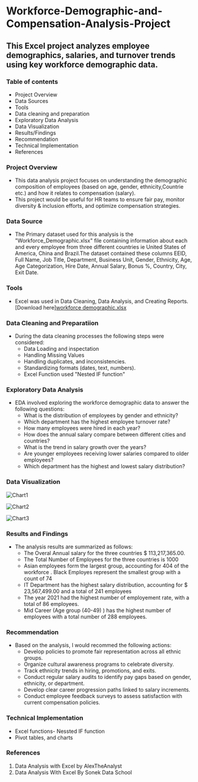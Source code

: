 # Workforce-Demographic-and-Compensation-Analysis-Project
## This Excel project analyzes employee demographics, salaries, and turnover trends using key workforce demographic data.
### Table of contents
- Project Overview
- Data Sources
- Tools
- Data cleaning and preparation
- Exploratory Data Analysis
- Data Visualization
- Results/Findings
- Recommendation
- Technical Implementation
- References

### Project Overview
- This data analysis project focuses on understanding the demographic composition of employees (based on age, gender, ethnicity,Countrie etc.) and how it relates to compensation (salary). 
- This project would be useful for HR teams to ensure fair pay, monitor diversity & inclusion efforts, and optimize compensation strategies.

### Data Source
- The Primary dataset used for this analysis is the "Workforce_Demographic.xlsx" file containing information about each and every employee from three different countries ie United States of America, China and Brazil.The dataset contained these columns EEID, Full Name, Job Title, Department, Business Unit, Gender, Ethnicity, Age,
Age Categorization, Hire Date, Annual Salary, Bonus %, Country, City, Exit Date. 

### Tools
- Excel was used in Data Cleaning, Data Analysis, and Creating Reports.[Download here][workforce demographic.xlsx](https://github.com/user-attachments/files/18940954/workforce.demographic.xlsx)


### Data Cleaning and Preparatiion
- During the data cleaning processes the following steps were considered:
   - Data Loading and inspectation
   - Handling Missing Values
   - Handling duplicates, and inconsistencies.
   - Standardizing formats (dates, text, numbers).
   - Excel Function used "Nested IF function"

### Exploratory Data Analysis
 - EDA involved exploring the workforce demographic data to answer the following questions:
   - What is the distribution of employees by gender and ethnicity?
   - Which department has the highest employee turnover rate?
   - How many employees were hired in each year?
   - How does the annual salary compare between different cities and countries?
   - What is the trend in salary growth over the years?
   - Are younger employees receiving lower salaries compared to older employees?
   - Which department has the highest and lowest salary distribution?

### Data Visualization

![Chart1](https://github.com/user-attachments/assets/1f1aa87b-f1ad-47b9-a90b-742fd148cb7a)





![Chart2](https://github.com/user-attachments/assets/787a2085-ae98-4e87-9988-c1b489f858a7)




![Chart3](https://github.com/user-attachments/assets/f3276ebb-f90d-4643-afd6-058a8ab3f242)





### Results and Findings
- The analysis results are summarized as follows:  
  - The Overal Annual salary  for the three countries $ 113,217,365.00. 
  - The Total Number of Employees for the three countries is 1000
  - Asian employees form the largest group, accounting for 404 of the workforce . Black Employes represent the smallest group with a count of 74 
  - IT Department has the highest salary distribution, accounting for $ 23,567,499.00 and a total of 241 employees
  - The year 2021 had the highest number of employement rate, with a total of 86 employees.
  - Mid Career (Age group (40-49) ) has the highest number of employees with a total number of 288 employees. 

### Recommendation
- Based on the analysis, I would recommed the following actions:
    - Develop policies to promote fair representation across all ethnic groups.
    - Organize cultural awareness programs to celebrate diversity.
    - Track ethnicity trends in hiring, promotions, and exits.
    - Conduct regular salary audits to identify pay gaps based on gender, ethnicity, or department.
    - Develop clear career progression paths linked to salary increments.
    - Conduct employee feedback surveys to assess satisfaction with current compensation policies.

### Technical Implementation
- Excel functions- Nessted IF function
- Pivot tables, and charts

### References
1. Data Analysis with Excel by AlexTheAnalyst
2. Data Analysis With Excel By Sonek Data School
